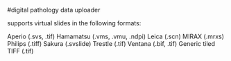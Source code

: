 #digital pathology data uploader

supports virtual slides in the following formats:

Aperio (.svs, .tif)
Hamamatsu (.vms, .vmu, .ndpi)
Leica (.scn)
MIRAX (.mrxs)
Philips (.tiff)
Sakura (.svslide)
Trestle (.tif)
Ventana (.bif, .tif)
Generic tiled TIFF (.tif)
